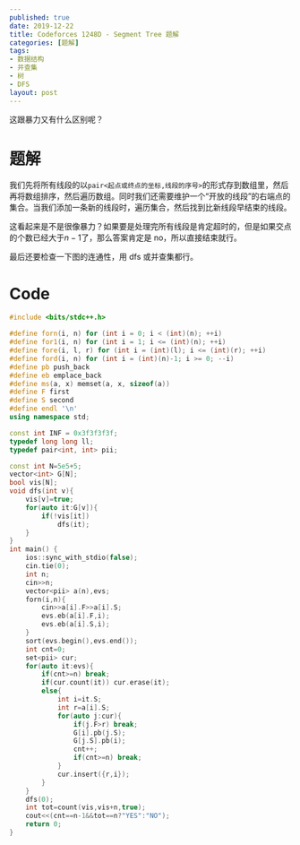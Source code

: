 ```yaml
---
published: true
date: 2019-12-22
title: Codeforces 1248D - Segment Tree 题解
categories: [题解]
tags: 
- 数据结构
- 并查集
- 树
- DFS
layout: post
---
```

这跟暴力又有什么区别呢？


# 题解

我们先将所有线段的以`pair<起点或终点的坐标,线段的序号>`的形式存到数组里，然后再将数组排序，然后遍历数组。同时我们还需要维护一个“开放的线段”的右端点的集合。当我们添加一条新的线段时，遍历集合，然后找到比新线段早结束的线段。

这看起来是不是很像暴力？如果要是处理完所有线段是肯定超时的，但是如果交点的个数已经大于$n-1$了，那么答案肯定是 no，所以直接结束就行。

最后还要检查一下图的连通性，用 dfs 或并查集都行。

# Code
```cpp
#include <bits/stdc++.h>

#define forn(i, n) for (int i = 0; i < (int)(n); ++i)
#define for1(i, n) for (int i = 1; i <= (int)(n); ++i)
#define fore(i, l, r) for (int i = (int)(l); i <= (int)(r); ++i)
#define ford(i, n) for (int i = (int)(n)-1; i >= 0; --i)
#define pb push_back
#define eb emplace_back
#define ms(a, x) memset(a, x, sizeof(a))
#define F first
#define S second
#define endl '\n'
using namespace std;

const int INF = 0x3f3f3f3f;
typedef long long ll;
typedef pair<int, int> pii;

const int N=5e5+5;
vector<int> G[N];
bool vis[N];
void dfs(int v){
    vis[v]=true;
    for(auto it:G[v]){
        if(!vis[it])
            dfs(it);
    }
}
int main() {
    ios::sync_with_stdio(false);
    cin.tie(0);
	int n;
    cin>>n;
    vector<pii> a(n),evs;
    forn(i,n){
        cin>>a[i].F>>a[i].S;
        evs.eb(a[i].F,i);
        evs.eb(a[i].S,i);
    }
    sort(evs.begin(),evs.end());
    int cnt=0;
    set<pii> cur;
    for(auto it:evs){
        if(cnt>=n) break;
        if(cur.count(it)) cur.erase(it);
        else{
            int i=it.S;
            int r=a[i].S;
            for(auto j:cur){
                if(j.F>r) break;
                G[i].pb(j.S);
                G[j.S].pb(i);
                cnt++;
                if(cnt>=n) break;
            }
            cur.insert({r,i});
        }
    }
    dfs(0);
    int tot=count(vis,vis+n,true);
    cout<<(cnt==n-1&&tot==n?"YES":"NO");
    return 0;
}
```
